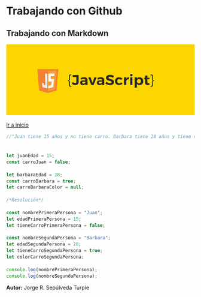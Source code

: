 # Trabajando con Github
## Trabajando con Markdown

![](./java-script1.jpg)


[Ir a inicio](https://github.com/Pasculi?tab=repositories)




```Javascript
//"Juan tiene 15 años y no tiene carro. Barbara tiene 28 años y tiene carro pero no sabemos el color del carro de Barbara."


let juanEdad = 15;
const carroJuan = false;

let barbaraEdad = 28;
const carroBarbara = true;
let carroBarbaraColor = null;

/*Resolución*/

const nombrePrimeraPersona = "Juan";
let edadPrimeraPersona = 15;
let tieneCarroPrimeraPersona = false;

const nombreSegundaPersona = "Barbara";
let edadSegundaPersona = 28;
let tieneCarroSegundaPersona = true;
let colorCarroSegundaPersona;

console.log(nombrePrimeraPersona);
console.log(nombreSegundaPersona);

```





**Autor:** Jorge R. Sepúlveda Turpie
